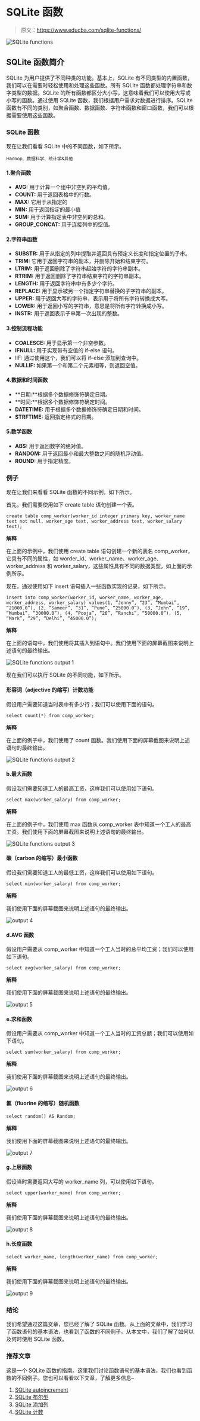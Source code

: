 # SQLite 函数

> 原文：<https://www.educba.com/sqlite-functions/>

![SQLite functions](img/dc117f5b58614d56a4137ab186fa39b8.png)



## SQLite 函数简介

SQLite 为用户提供了不同种类的功能。基本上，SQLite 有不同类型的内置函数，我们可以在需要时轻松使用和处理这些函数。所有 SQLite 函数都处理字符串和数字类型的数据。SQLite 的所有函数都区分大小写，这意味着我们可以使用大写或小写的函数。通过使用 SQLite 函数，我们根据用户需求对数据进行排序。SQLite 函数有不同的类别，如聚合函数、数据函数、字符串函数和窗口函数，我们可以根据需要使用这些函数。

### SQLite 函数

现在让我们看看 SQLite 中的不同函数，如下所示。

<small>Hadoop、数据科学、统计学&其他</small>

#### 1.聚合函数

*   **AVG:** 用于计算一个组中非空列的平均值。
*   **COUNT:** 用于返回表格中的行数。
*   **MAX:** 它用于从指定的
*   **MIN:** 用于返回指定的最小值
*   **SUM:** 用于计算指定表中非空列的总和。
*   **GROUP_CONCAT:** 用于连接列中的空值。

#### 2.字符串函数

*   **SUBSTR:** 用于从指定的列中提取并返回具有预定义长度和指定位置的子串。
*   **TRIM:** 它用于返回字符串的副本，并删除开始和结束字符。
*   **LTRIM:** 用于返回删除了字符串起始字符的字符串副本。
*   **RTRIM:** 用于返回删除了字符串结束字符的字符串副本。
*   **LENGTH:** 用于返回字符串中有多少个字符。
*   **REPLACE:** 用于显示被另一个指定字符串替换的子字符串的副本。
*   **UPPER:** 用于返回大写的字符串，表示用于将所有字符转换成大写。
*   **LOWER:** 用于返回小写的字符串，意思是将所有字符转换成小写。
*   **INSTR:** 用于返回表示子串第一次出现的整数。

#### 3.控制流程功能

*   **COALESCE:** 用于显示第一个非空参数。
*   **IFNULL:** 用于实现带有空值的 if-else 语句。
*   IIF: 通过使用这个，我们可以将 if–else 添加到查询中。
*   **NULLIF:** 如果第一个和第二个元素相等，则返回空值。

#### 4.数据和时间函数

*   **日期:**根据多个数据修饰符确定日期。
*   **时间:**根据多个数据修饰符确定时间。
*   **DATETIME:** 用于根据多个数据修饰符确定日期和时间。
*   **STRFTIME:** 返回指定格式的日期。

#### 5.数学函数

*   **ABS:** 用于返回数字的绝对值。
*   **RANDOM:** 用于返回最小和最大整数之间的随机浮动值。
*   **ROUND:** 用于指定精度。

### 例子

现在让我们来看看 SQLite 函数的不同示例，如下所示。

首先，我们需要使用如下 create table 语句创建一个表。

`create table comp_worker(worker_id integer primary key, worker_name text not null, worker_age text, worker_address text, worker_salary text);`

**解释**

在上面的示例中，我们使用 create table 语句创建一个新的表名 comp_worker，它具有不同的属性，如 worder_id、worker_name、worker_age、worker_address 和 worker_salary，这些属性具有不同的数据类型，如上面的示例所示。

现在，通过使用如下 insert 语句插入一些函数实现的记录，如下所示。

`insert into comp_worker(worker_id, worker_name, worker_age, worker_address, worker_salary) values(1, “Jenny”, “23”, “Mumbai”, “21000.0”), (2, “Sameer”, “31”, “Pune”, “25000.0”), (3, “John”, “19”, “Mumbai”, “30000.0”), (4, “Pooja”, “26”, “Ranchi”, “50000.0”), (5, “Mark”, “29”, “Delhi”, “45000.0”);`

**解释**

在上面的语句中，我们使用将其插入到语句中。我们使用下面的屏幕截图来说明上述语句的最终输出。

![SQLite functions output 1](img/ff858eeb4d43d6b7f83266627b4740ec.png)



现在我们可以执行 SQLite 的不同功能，如下所示。

#### 形容词（adjective 的缩写）计数功能

假设用户需要知道当时表中有多少行；我们可以使用下面的语句。

`select count(*) from comp_worker;`

**解释**

在上面的例子中，我们使用了 count 函数。我们使用下面的屏幕截图来说明上述语句的最终输出。

![SQLite functions output 2](img/975f6118cc616852d93df6cf964a3da1.png)



#### b.最大函数

假设我们需要知道工人的最高工资，这样我们可以使用如下语句。

`select max(worker_salary) from comp_worker;`

**解释**

在上面的例子中，我们使用 max 函数从 comp_worker 表中知道一个工人的最高工资。我们使用下面的屏幕截图来说明上述语句的最终输出。

![SQLite functions output 3](img/19fbcf1fe54c7aca5cefa17cad11dc5e.png)



#### 碳（carbon 的缩写）最小函数

假设我们需要知道工人的最低工资，这样我们可以使用如下语句。

`select min(worker_salary) from comp_worker;`

**解释**

我们使用下面的屏幕截图来说明上述语句的最终输出。

![output 4](img/066e58b2606c266de8dd82732f08e897.png)



#### d.AVG 函数

假设用户需要从 comp_worker 中知道一个工人当时的总平均工资；我们可以使用如下语句。

`select avg(worker_salary) from comp_worker;`

**解释**

我们使用下面的屏幕截图来说明上述语句的最终输出。

![output 5](img/4337313bafbcc5f75db2c0a017e3460a.png)



#### e.求和函数

假设用户需要从 comp_worker 中知道一个工人当时的工资总额；我们可以使用如下语句。

`select sum(worker_salary) from comp_worker;`

**解释**

我们使用下面的屏幕截图来说明上述语句的最终输出。

![output 6](img/7267149e9c5ca053192e65028c5db3a6.png)



#### 氟（fluorine 的缩写）随机函数

`select random() AS Random;`

**解释**

我们使用下面的屏幕截图来说明上述语句的最终输出。

![output 7](img/183eded0285ac99da9aa11ba1a9a4add.png)



#### g.上层函数

假设当时需要返回大写的 worker_name 列，可以使用如下语句。

`select upper(worker_name) from comp_worker;`

**解释**

我们使用下面的屏幕截图来说明上述语句的最终输出。

![output 8](img/8c2baeba56213d8373c9e1f10994f279.png)



#### h.长度函数

`select worker_name, length(worker_name) from comp_worker;`

**解释**

我们使用下面的屏幕截图来说明上述语句的最终输出。

![output 9](img/1e7e0bcdd53a1092a4d42853e32b2699.png)



### 结论

我们希望通过这篇文章，您已经了解了 SQLite 函数。从上面的文章中，我们学习了函数语句的基本语法，也看到了函数的不同例子。从本文中，我们了解了如何以及何时使用 SQLite 函数。

### 推荐文章

这是一个 SQLite 函数的指南。这里我们讨论函数语句的基本语法，我们也看到函数的不同例子。您也可以看看以下文章，了解更多信息–

1.  [SQLite autoincrement](https://www.educba.com/sqlite-autoincrement/)
2.  [SQLite 布尔型](https://www.educba.com/sqlite-boolean/)
3.  [SQLite 添加列](https://www.educba.com/sqlite-add-column/)
4.  [SQLite 计数](https://www.educba.com/sqlite-count/)





